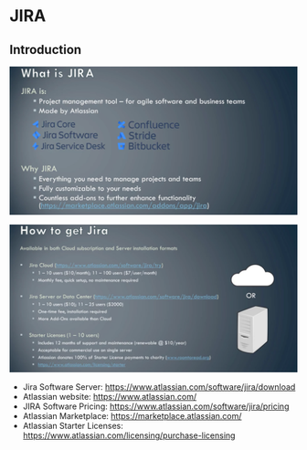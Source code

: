# JIRA

## Introduction

![](https://github.com/shamy1st/jira/blob/main/images/what-is-jira.png)

![](https://github.com/shamy1st/jira/blob/main/images/how-to-get-jira.png)

* Jira Software Server: https://www.atlassian.com/software/jira/download
* Atlassian website: https://www.atlassian.com/
* JIRA Software Pricing: https://www.atlassian.com/software/jira/pricing
* Atlassian Marketplace: https://marketplace.atlassian.com/
* Atlassian Starter Licenses: https://www.atlassian.com/licensing/purchase-licensing

